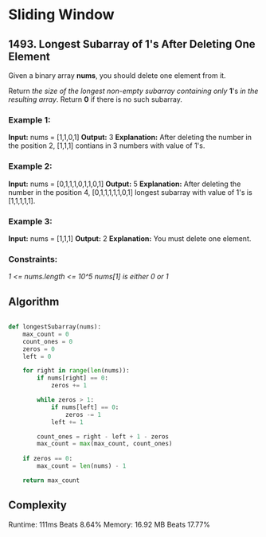 # Sliding Window

## 1493. Longest Subarray of 1's After Deleting One Element

Given a binary array **nums**, you should delete one element from it.

Return *the size of the longest non-empty subarray containing only* **1**'s *in the resulting array*. Return **0** if there is no such subarray.

### Example 1:

**Input:** nums = [1,1,0,1]
**Output:** 3
**Explanation:** After deleting the number in the position 2, [1,1,1] contians in 3 numbers with value of 1's.

### Example 2:

**Input:** nums = [0,1,1,1,0,1,1,0,1]
**Output:** 5
**Explanation:** After deleting the number in the position 4, [0,1,1,1,1,1,0,1] longest subarray with value of 1's is [1,1,1,1,1].

### Example 3:

**Input:** nums = [1,1,1]
**Output:** 2
**Explanation:** You must delete one element.

### Constraints:

*1 <= nums.length <= 10^5*
*nums[1] is either 0 or 1*

## Algorithm

```py

def longestSubarray(nums):
    max_count = 0
    count_ones = 0
    zeros = 0
    left = 0

    for right in range(len(nums)):
        if nums[right] == 0:
            zeros += 1

        while zeros > 1:
            if nums[left] == 0:
                zeros -= 1
            left += 1

        count_ones = right - left + 1 - zeros
        max_count = max(max_count, count_ones)
    
    if zeros == 0:
        max_count = len(nums) - 1

    return max_count

```

## Complexity

Runtime: 111ms Beats 8.64%
Memory: 16.92 MB Beats 17.77%
